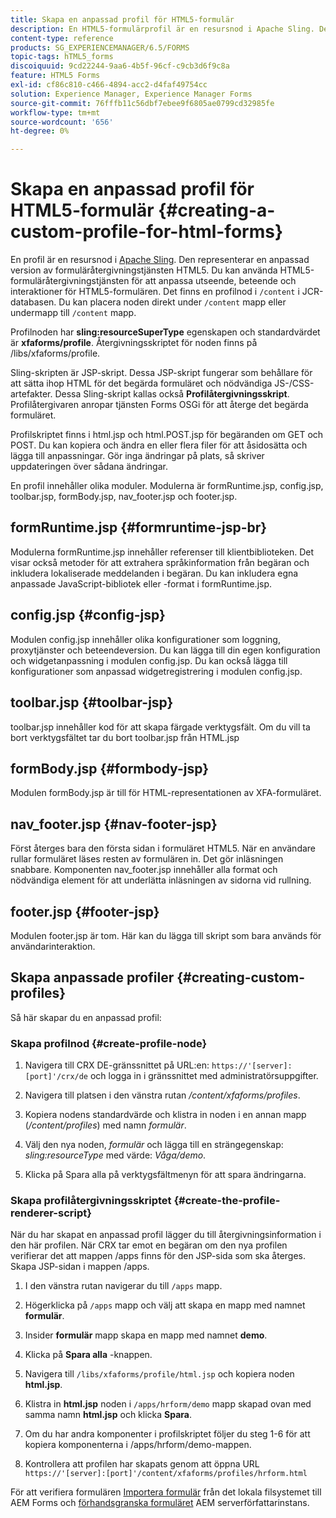 ```yaml
---
title: Skapa en anpassad profil för HTML5-formulär
description: En HTML5-formulärprofil är en resursnod i Apache Sling. Den representerar en anpassad version av HTML5-formuläråtergivningstjänsten.
content-type: reference
products: SG_EXPERIENCEMANAGER/6.5/FORMS
topic-tags: hTML5_forms
discoiquuid: 9cd22244-9aa6-4b5f-96cf-c9cb3d6f9c8a
feature: HTML5 Forms
exl-id: cf86c810-c466-4894-acc2-d4faf49754cc
solution: Experience Manager, Experience Manager Forms
source-git-commit: 76fffb11c56dbf7ebee9f6805ae0799cd32985fe
workflow-type: tm+mt
source-wordcount: '656'
ht-degree: 0%

---
```


# Skapa en anpassad profil för HTML5-formulär {#creating-a-custom-profile-for-html-forms}

En profil är en resursnod i [Apache Sling](https://sling.apache.org/). Den representerar en anpassad version av formuläråtergivningstjänsten HTML5. Du kan använda HTML5-formuläråtergivningstjänsten för att anpassa utseende, beteende och interaktioner för HTML5-formulären. Det finns en profilnod i `/content` i JCR-databasen. Du kan placera noden direkt under `/content` mapp eller undermapp till `/content` mapp.

Profilnoden har **sling:resourceSuperType** egenskapen och standardvärdet är **xfaforms/profile**. Återgivningsskriptet för noden finns på /libs/xfaforms/profile.

Sling-skripten är JSP-skript. Dessa JSP-skript fungerar som behållare för att sätta ihop HTML för det begärda formuläret och nödvändiga JS-/CSS-artefakter. Dessa Sling-skript kallas också **Profilåtergivningsskript**. Profilåtergivaren anropar tjänsten Forms OSGi för att återge det begärda formuläret.

Profilskriptet finns i html.jsp och html.POST.jsp för begäranden om GET och POST. Du kan kopiera och ändra en eller flera filer för att åsidosätta och lägga till anpassningar. Gör inga ändringar på plats, så skriver uppdateringen över sådana ändringar.

En profil innehåller olika moduler. Modulerna är formRuntime.jsp, config.jsp, toolbar.jsp, formBody.jsp, nav_footer.jsp och footer.jsp.

## formRuntime.jsp {#formruntime-jsp-br}

Modulerna formRuntime.jsp innehåller referenser till klientbiblioteken. Det visar också metoder för att extrahera språkinformation från begäran och inkludera lokaliserade meddelanden i begäran. Du kan inkludera egna anpassade JavaScript-bibliotek eller -format i formRuntime.jsp.

## config.jsp {#config-jsp}

Modulen config.jsp innehåller olika konfigurationer som loggning, proxytjänster och beteendeversion. Du kan lägga till din egen konfiguration och widgetanpassning i modulen config.jsp. Du kan också lägga till konfigurationer som anpassad widgetregistrering i modulen config.jsp.

## toolbar.jsp {#toolbar-jsp}

toolbar.jsp innehåller kod för att skapa färgade verktygsfält. Om du vill ta bort verktygsfältet tar du bort toolbar.jsp från HTML.jsp

## formBody.jsp {#formbody-jsp}

Modulen formBody.jsp är till för HTML-representationen av XFA-formuläret.

## nav_footer.jsp {#nav-footer-jsp}

Först återges bara den första sidan i formuläret HTML5. När en användare rullar formuläret läses resten av formulären in. Det gör inläsningen snabbare. Komponenten nav_footer.jsp innehåller alla format och nödvändiga element för att underlätta inläsningen av sidorna vid rullning.

## footer.jsp {#footer-jsp}

Modulen footer.jsp är tom. Här kan du lägga till skript som bara används för användarinteraktion.

## Skapa anpassade profiler {#creating-custom-profiles}

Så här skapar du en anpassad profil:

### Skapa profilnod {#create-profile-node}

1. Navigera till CRX DE-gränssnittet på URL:en: `https://'[server]:[port]'/crx/de` och logga in i gränssnittet med administratörsuppgifter.

1. Navigera till platsen i den vänstra rutan */content/xfaforms/profiles*.

1. Kopiera nodens standardvärde och klistra in noden i en annan mapp (*/content/profiles*) med namn *formulär*.

1. Välj den nya noden, *formulär* och lägga till en strängegenskap: *sling:resourceType* med värde: *Våga/demo*.

1. Klicka på Spara alla på verktygsfältmenyn för att spara ändringarna.

### Skapa profilåtergivningsskriptet {#create-the-profile-renderer-script}

När du har skapat en anpassad profil lägger du till återgivningsinformation i den här profilen. När CRX tar emot en begäran om den nya profilen verifierar det att mappen /apps finns för den JSP-sida som ska återges. Skapa JSP-sidan i mappen /apps.

1. I den vänstra rutan navigerar du till `/apps` mapp.
1. Högerklicka på `/apps` mapp och välj att skapa en mapp med namnet **formulär**.
1. Insider **formulär** mapp skapa en mapp med namnet **demo**.
1. Klicka på **Spara alla** -knappen.
1. Navigera till `/libs/xfaforms/profile/html.jsp` och kopiera noden **html.jsp**.
1. Klistra in **html.jsp** noden i `/apps/hrform/demo` mapp skapad ovan med samma namn **html.jsp** och klicka **Spara**.
1. Om du har andra komponenter i profilskriptet följer du steg 1-6 för att kopiera komponenterna i /apps/hrform/demo-mappen.

1. Kontrollera att profilen har skapats genom att öppna URL `https://'[server]:[port]'/content/xfaforms/profiles/hrform.html`

För att verifiera formulären [Importera formulär](/help/forms/using/get-xdp-pdf-documents-aem.md) från det lokala filsystemet till AEM Forms och [förhandsgranska formuläret](/help/forms/using/previewing-forms.md) AEM serverförfattarinstans.
